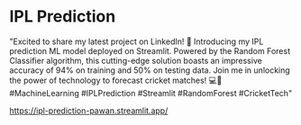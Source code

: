 # IPL Prediction

"Excited to share my latest project on LinkedIn! 🏏 
Introducing my IPL prediction ML model deployed on Streamlit. 
Powered by the Random Forest Classifier algorithm, this cutting-edge solution boasts an impressive accuracy of 94% on training and 50% on testing data. 
Join me in unlocking the power of technology to forecast cricket matches! 💻🔮 
#MachineLearning #IPLPrediction #Streamlit #RandomForest #CricketTech"

https://ipl-prediction-pawan.streamlit.app/





